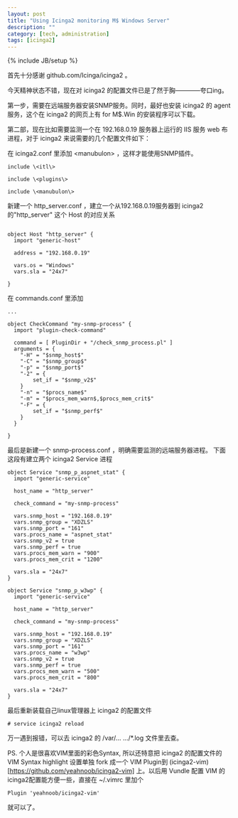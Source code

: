 ```yaml
---
layout: post
title: "Using Icinga2 monitoring M$ Windows Server"
description: ""
category: [tech, administration]
tags: [icinga2]
---
```

{% include JB/setup %}

首先十分感谢 github.com/Icinga/icinga2 。

今天精神状态不错，现在对 icinga2 的配置文件已是了然于胸————夸口ing。

第一步，需要在远端服务器安装SNMP服务。同时，最好也安装 icinga2 的
 agent 服务，这个在 icinga2 的网页上有 for M$.Win 的安装程序可以下载。

第二部，现在比如需要监测一个在 192.168.0.19 服务器上运行的 IIS 服务 web 
布进程，对于 icinga2 来说需要的几个配置文件如下：

在 icinga2.conf 里添加 \<manubulon\> ，这样才能使用SNMP插件。

```
include \<itl\>

include \<plugins\>

include \<manubulon\>

```

新建一个 http_server.conf ，建立一个从192.168.0.19服务器到 icinga2 
的"http_server" 这个 Host 的对应关系

```

object Host "http_server" {
  import "generic-host"

  address = "192.168.0.19"

  vars.os = "Windows"
  vars.sla = "24x7"

}

```

在 commands.conf 里添加
```
...

object CheckCommand "my-snmp-process" {
  import "plugin-check-command"

  command = [ PluginDir + "/check_snmp_process.pl" ]
  arguments = {
    "-H" = "$snmp_host$"
    "-C" = "$snmp_group$"
    "-p" = "$snmp_port$"
    "-2" = {
        set_if = "$snmp_v2$"
    }
    "-n" = "$procs_name$"
    "-m" = "$procs_mem_warn$,$procs_mem_crit$"
    "-F" = {
        set_if = "$snmp_perf$"
    }
  }

}
```

最后是新建一个 snmp-process.conf ，明确需要监测的远端服务器进程。
下面这段有建立两个 icinga2 Service 进程

```
object Service "snmp_p_aspnet_stat" {
  import "generic-service"

  host_name = "http_server"

  check_command = "my-snmp-process"

  vars.snmp_host = "192.168.0.19"
  vars.snmp_group = "XDZLS"
  vars.snmp_port = "161"
  vars.procs_name = "aspnet_stat"
  vars.snmp_v2 = true
  vars.snmp_perf = true
  vars.procs_mem_warn = "900"
  vars.procs_mem_crit = "1200"

  vars.sla = "24x7"
}

object Service "snmp_p_w3wp" {
  import "generic-service"

  host_name = "http_server"

  check_command = "my-snmp-process"

  vars.snmp_host = "192.168.0.19"
  vars.snmp_group = "XDZLS"
  vars.snmp_port = "161"
  vars.procs_name = "w3wp"
  vars.snmp_v2 = true
  vars.snmp_perf = true
  vars.procs_mem_warn = "500"
  vars.procs_mem_crit = "800"

  vars.sla = "24x7"
}
```

最后重新装载自己linux管理器上 icinga2 的配置文件

```
# service icinga2 reload
```

万一遇到报错，可以去 icinga2 的 /var/... .../*.log 文件里去查。

PS. 个人是很喜欢VIM里面的彩色Syntax, 所以还特意把 icinga2 的配置文件的 
 VIM Syntax highlight 设置单独 fork 成一个 VIM Plugin到 
 (icinga2-vim)[https://github.com/yeahnoob/icinga2-vim] 上。以后用
Vundle 配置 VIM 的icinga2配置能方便一些，直接在 ~/.vimrc 里加个

```viml
Plugin 'yeahnoob/icinga2-vim'
```

就可以了。
